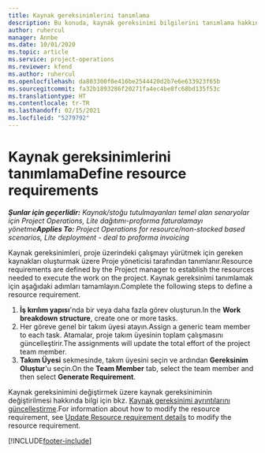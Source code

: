 ```yaml
---
title: Kaynak gereksinimlerini tanımlama
description: Bu konuda, kaynak gereksinimi bilgilerini tanımlama hakkında bilgiler sağlanmaktadır.
author: ruhercul
manager: Annbe
ms.date: 10/01/2020
ms.topic: article
ms.service: project-operations
ms.reviewer: kfend
ms.author: ruhercul
ms.openlocfilehash: da803300f0e416be2544420d2b7e6e633923f65b
ms.sourcegitcommit: fa32b1893286f20271fa4ec4be8fc68bd135f53c
ms.translationtype: HT
ms.contentlocale: tr-TR
ms.lasthandoff: 02/15/2021
ms.locfileid: "5279792"
---
```

# <a name="define-resource-requirements"></a><span data-ttu-id="332e9-103">Kaynak gereksinimlerini tanımlama</span><span class="sxs-lookup"><span data-stu-id="332e9-103">Define resource requirements</span></span>

<span data-ttu-id="332e9-104">_**Şunlar için geçerlidir:** Kaynak/stoğu tutulmayanları temel alan senaryolar için Project Operations, Lite dağıtımı-proforma faturalamayı yönetme_</span><span class="sxs-lookup"><span data-stu-id="332e9-104">_**Applies To:** Project Operations for resource/non-stocked based scenarios, Lite deployment - deal to proforma invoicing_</span></span>

<span data-ttu-id="332e9-105">Kaynak gereksinimleri, proje üzerindeki çalışmayı yürütmek için gereken kaynakları oluşturmak üzere Proje yöneticisi tarafından tanımlanır.</span><span class="sxs-lookup"><span data-stu-id="332e9-105">Resource requirements are defined by the Project manager to establish the resources needed to execute the work on the project.</span></span> <span data-ttu-id="332e9-106">Kaynak gereksinimi tanımlamak için aşağıdaki adımları tamamlayın.</span><span class="sxs-lookup"><span data-stu-id="332e9-106">Complete the following steps to define a resource requirement.</span></span>

1.  <span data-ttu-id="332e9-107">**İş kırılım yapısı**'nda bir veya daha fazla görev oluşturun.</span><span class="sxs-lookup"><span data-stu-id="332e9-107">In the **Work breakdown structure**, create one or more tasks.</span></span>
2.  <span data-ttu-id="332e9-108">Her göreve genel bir takım üyesi atayın.</span><span class="sxs-lookup"><span data-stu-id="332e9-108">Assign a generic team member to each task.</span></span> <span data-ttu-id="332e9-109">Atamalar, proje takım üyesinin toplam çalışmasını güncelleştirir.</span><span class="sxs-lookup"><span data-stu-id="332e9-109">The assignments will update the total effort of the project team member.</span></span>
3.  <span data-ttu-id="332e9-110">**Takım Üyesi** sekmesinde, takım üyesini seçin ve ardından **Gereksinim Oluştur**'u seçin.</span><span class="sxs-lookup"><span data-stu-id="332e9-110">On the **Team Member** tab, select the team member and then select **Generate Requirement**.</span></span>

<span data-ttu-id="332e9-111">Kaynak gereksinimini değiştirmek üzere kaynak gereksiniminin değiştirilmesi hakkında bilgi için bkz. [Kaynak gereksinimi ayrıntılarını güncelleştirme](define-resource-requirements.md).</span><span class="sxs-lookup"><span data-stu-id="332e9-111">For information about how to modify the resource requirement, see [Update Resource requirement details](define-resource-requirements.md) to modify the resource requirement.</span></span>

[!INCLUDE[footer-include](../includes/footer-banner.md)]